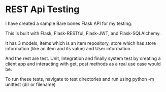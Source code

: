 # REST Api Testing

I have created a sample Bare bones Flask API for my testing.

This is built with Flask, Flask-RESTful, Flask-JWT, and Flask-SQLAlchemy.

It has 3 models, items which is an item repository, store which has store information (like an item and its value) and User information.

And the rest are test. Unit, Integration and finally system test by creating a client app and interacting with get, post methods as a real use case would be.

To run these tests, navigate to test directories and run using python -m unittest (dir or filename)